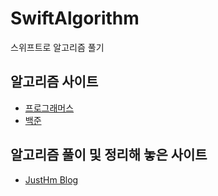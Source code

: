 # SwiftAlgorithm
스위프트로 알고리즘 풀기

## 알고리즘 사이트
- [프로그래머스](https://programmers.co.kr)
- [백준](https://www.acmicpc.net/)

## 알고리즘 풀이 및 정리해 놓은 사이트
- [JustHm Blog](https://justhm.tistory.com/category/알고리즘)
